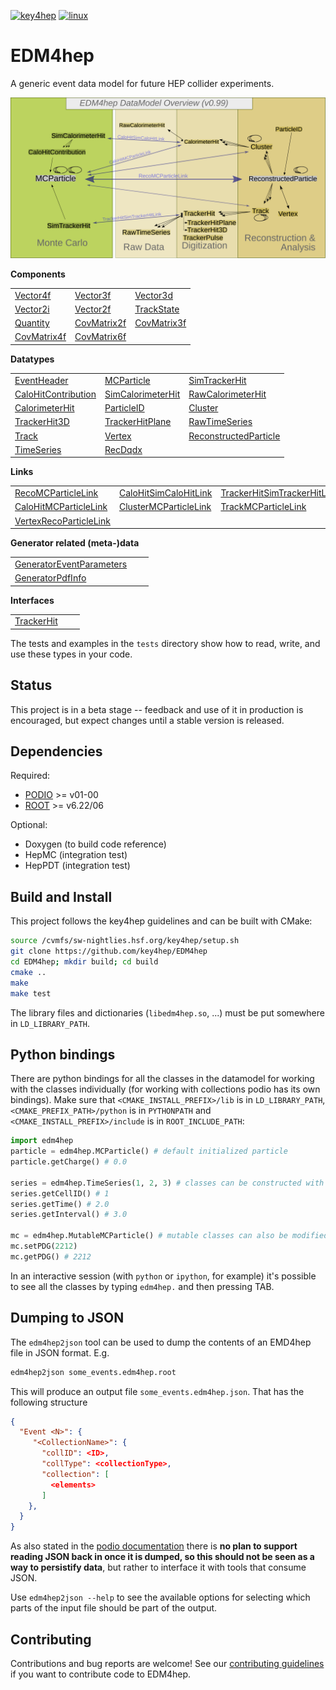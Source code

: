 
[![key4hep](https://github.com/key4hep/EDM4hep/workflows/key4hep_linux/badge.svg)](https://github.com/key4hep/EDM4hep/actions/workflows/key4hep_linux.yml)
[![linux](https://github.com/key4hep/EDM4hep/actions/workflows/lcg_linux_with_podio.yml/badge.svg)](https://github.com/key4hep/EDM4hep/actions/workflows/lcg_linux_with_podio.yml)
# EDM4hep


A generic event data model for future HEP collider experiments.

![](doc/edm4hep_diagram.svg)

**Components**

| | | |
|-|-|-|
| [Vector4f](https://github.com/key4hep/EDM4hep/blob/main/edm4hep.yaml#L9)      | [Vector3f](https://github.com/key4hep/EDM4hep/blob/main/edm4hep.yaml#L34)     | [Vector3d](https://github.com/key4hep/EDM4hep/blob/main/edm4hep.yaml#L55)      |
| [Vector2i](https://github.com/key4hep/EDM4hep/blob/main/edm4hep.yaml#L81)     | [Vector2f](https://github.com/key4hep/EDM4hep/blob/main/edm4hep.yaml#L101)    | [TrackState](https://github.com/key4hep/EDM4hep/blob/main/edm4hep.yaml#L200)   |
| [Quantity](https://github.com/key4hep/EDM4hep/blob/main/edm4hep.yaml#L229)    |  [CovMatrix2f](https://github.com/key4hep/EDM4hep/blob/main/edm4hep.yaml#L120) | [CovMatrix3f](https://github.com/key4hep/EDM4hep/blob/main/edm4hep.yaml#L140)   |
| [CovMatrix4f](https://github.com/key4hep/EDM4hep/blob/main/edm4hep.yaml#L159)   | [CovMatrix6f](https://github.com/key4hep/EDM4hep/blob/main/edm4hep.yaml#L179) | |


**Datatypes**

| | | |
|-|-|-|
| [EventHeader](https://github.com/key4hep/EDM4hep/blob/main/edm4hep.yaml#L238)         | [MCParticle](https://github.com/key4hep/EDM4hep/blob/main/edm4hep.yaml#L250)        | [SimTrackerHit](https://github.com/key4hep/EDM4hep/blob/main/edm4hep.yaml#L318)         |
| [CaloHitContribution](https://github.com/key4hep/EDM4hep/blob/main/edm4hep.yaml#L358) | [SimCalorimeterHit](https://github.com/key4hep/EDM4hep/blob/main/edm4hep.yaml#L370) | [RawCalorimeterHit](https://github.com/key4hep/EDM4hep/blob/main/edm4hep.yaml#L382)     |
| [CalorimeterHit](https://github.com/key4hep/EDM4hep/blob/main/edm4hep.yaml#L391)      | [ParticleID](https://github.com/key4hep/EDM4hep/blob/main/edm4hep.yaml#L403)        | [Cluster](https://github.com/key4hep/EDM4hep/blob/main/edm4hep.yaml#L418)               |
| [TrackerHit3D](https://github.com/key4hep/EDM4hep/blob/main/edm4hep.yaml#L450)          | [TrackerHitPlane](https://github.com/key4hep/EDM4hep/blob/main/edm4hep.yaml#L476)   | [RawTimeSeries](https://github.com/key4hep/EDM4hep/blob/main/edm4hep.yaml#L506)                |
| [Track](https://github.com/key4hep/EDM4hep/blob/main/edm4hep.yaml#L520)               | [Vertex](https://github.com/key4hep/EDM4hep/blob/main/edm4hep.yaml#L537)            | [ReconstructedParticle](https://github.com/key4hep/EDM4hep/blob/main/edm4hep.yaml#L583) |
| [TimeSeries](https://github.com/key4hep/EDM4hep/blob/main/edm4hep.yaml#L812) | [RecDqdx](https://github.com/key4hep/EDM4hep/blob/main/edm4hep.yaml#L824) |                                                                                          |

**Links**

| | | |
|-|-|-|
| [RecoMCParticleLink](https://github.com/key4hep/EDM4hep/blob/main/edm4hep.yaml#L621)        | [CaloHitSimCaloHitLink](https://github.com/key4hep/EDM4hep/blob/main/edm4hep.yaml#L648)         | [TrackerHitSimTrackerHitLink](https://github.com/key4hep/EDM4hep/blob/main/edm4hep.yaml#L676)         |
| [CaloHitMCParticleLink](https://github.com/key4hep/EDM4hep/blob/main/edm4hep.yaml#L703) | [ClusterMCParticleLink](https://github.com/key4hep/EDM4hep/blob/main/edm4hep.yaml#L730) | [TrackMCParticleLink](https://github.com/key4hep/EDM4hep/blob/main/edm4hep.yaml#L757)   |
| [VertexRecoParticleLink](https://github.com/key4hep/EDM4hep/blob/main/edm4hep.yaml#L784) | | |

**Generator related (meta-)data**

| | | |
|-|-|-|
| [GeneratorEventParameters](https://github.com/key4hep/EDM4hep/blob/main/edm4hep.yaml#L836) | | |
| [GeneratorPdfInfo](https://github.com/key4hep/EDM4hep/blob/main/edm4hep.yaml#L853) | | |

**Interfaces**

| | | |
|-|-|-|
| [TrackerHit](https://github.com/key4hep/EDM4hep/blob/main/edm4hep.yaml#L864) | | |

The tests and examples in the `tests` directory show how to read, write, and use these types in your code.


## Status

This project is in a beta stage -- feedback and use of it in production is encouraged, but expect changes until a stable version is released.

## Dependencies

Required:

* [PODIO](https://github.com/AIDASoft/podio) >= v01-00
* [ROOT](https://github.com/root-project/root) >= v6.22/06

Optional:

* Doxygen (to build code reference)
* HepMC (integration test)
* HepPDT (integration test)

## Build and Install

This project follows the key4hep guidelines and can be built with CMake:

```sh
source /cvmfs/sw-nightlies.hsf.org/key4hep/setup.sh
git clone https://github.com/key4hep/EDM4hep
cd EDM4hep; mkdir build; cd build
cmake ..
make
make test
```

The library files and dictionaries (`libedm4hep.so`, ...) must be put somewhere in `LD_LIBRARY_PATH`.

## Python bindings
There are python bindings for all the classes in the datamodel for working with
the classes individually (for working with collections podio has its own
bindings). Make sure that `<CMAKE_INSTALL_PREFIX>/lib` is in `LD_LIBRARY_PATH`,
`<CMAKE_PREFIX_PATH>/python` is in `PYTHONPATH` and `<CMAKE_INSTALL_PREFIX>/include` is in `ROOT_INCLUDE_PATH`:
```python
import edm4hep
particle = edm4hep.MCParticle() # default initialized particle
particle.getCharge() # 0.0

series = edm4hep.TimeSeries(1, 2, 3) # classes can be constructed with non-default parameters
series.getCellID() # 1
series.getTime() # 2.0
series.getInterval() # 3.0

mc = edm4hep.MutableMCParticle() # mutable classes can also be modified
mc.setPDG(2212)
mc.getPDG() # 2212
```

In an interactive session (with `python` or `ipython`, for example) it's
possible to see all the classes by typing `edm4hep.` and then pressing TAB.

## Dumping to JSON
The `edm4hep2json` tool can be used to dump the contents of an EMD4hep file in
JSON format. E.g.

```bash
edm4hep2json some_events.edm4hep.root
```

This will produce an output file `some_events.edm4hep.json`. That has the following structure
```json
{
  "Event <N>": {
     "<CollectionName>": {
       "collID": <ID>,
       "collType": <collectionType>,
       "collection": [
         <elements>
       ]
    },
  }
}
```

As also stated in the [podio
documentation](https://github.com/AIDASoft/podio/blob/master/doc/advanced_topics.md#dumping-json)
there is **no plan to support reading JSON back in once it is dumped, so this
should not be seen as a way to persistify data**, but rather to interface it
with tools that consume JSON.

Use `edm4hep2json --help` to see the available options for selecting which parts
of the input file should be part of the output.

## Contributing

Contributions and bug reports are welcome! See our [contributing guidelines](doc/contributing.md) if you want to contribute code to EDM4hep.
